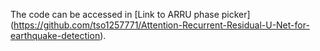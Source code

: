 The code can be accessed in [Link to ARRU phase picker] (https://github.com/tso1257771/Attention-Recurrent-Residual-U-Net-for-earthquake-detection).
